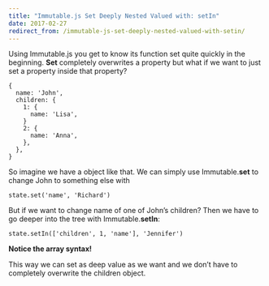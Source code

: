 ```yaml
---
title: "Immutable.js Set Deeply Nested Valued with: setIn"
date: 2017-02-27
redirect_from: /immutable-js-set-deeply-nested-valued-with-setin/
---
```

Using Immutable.js you get to know its function set quite quickly in the beginning. **Set** completely overwrites a property but what if we want to just set a property inside that property?

```
{
  name: 'John',
  children: {
    1: {
      name: 'Lisa',
    }
    2: {
      name: 'Anna',
    },
  },
}
```

So imagine we have a object like that. We can simply use Immutable.**set** to change John to something else with

```
state.set('name', 'Richard')
```

But if we want to change name of one of John’s children? Then we have to go deeper into the tree with Immutable.**setIn**:

```
state.setIn(['children', 1, 'name'], 'Jennifer')
```

**Notice the array syntax!**

This way we can set as deep value as we want and we don’t have to completely overwrite the children object.